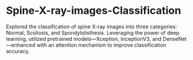 # Spine-X-ray-images-Classification

Explored the classification of spine X-ray images into three categories: Normal, Scoliosis, and Spondylolisthesis. Leveraging the power of deep learning, utilized pretrained models—Xception, InceptionV3, and DenseNet—enhanced with an attention mechanism to improve classification accuracy.
